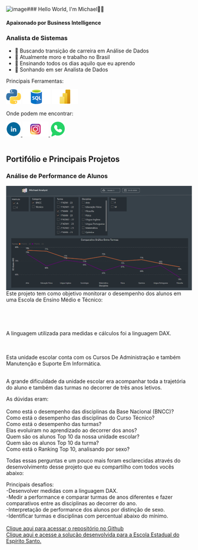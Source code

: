 ![image](https://github.com/Michael-Lemos/Michael-Lemos/assets/154101969/8e8bc504-1897-432a-9129-c9e5fc80bfef)### Hello World, I'm Michael👋🏻
#### Apaixonado por Business Intelligence
### Analista de Sistemas

- 🔭 Buscando transição de carreira em Análise de Dados
- 🏡 Atualmente moro e trabalho no Brasil
- 🌱 Ensinando todos os dias aquilo que eu aprendo
- 💞️ Sonhando em ser Analista de Dados

Principais Ferramentas:

<div>
  <img height="40" widht="40" src="https://github.com/Michael-Lemos/DesempenhoEnsino/blob/main/Linguagens/Python.png">
  <img height="40" widht="40" src="https://github.com/Michael-Lemos/DesempenhoEnsino/blob/main/Linguagens/sql-logo.png">
  <img height="40" widht="40" src="https://github.com/Michael-Lemos/DesempenhoEnsino/blob/main/Linguagens/Microsoft-Power-BI-Logo.png">  
</div>

Onde podem me encontrar:
<div>
<a href="https://www.linkedin.com/in/michaell-lemos/">
  <img height="40" widht="40" src="https://github.com/Michael-Lemos/DesempenhoEnsino/blob/main/Socialicons/linkedin_icon-icons.com_59208.png">
  </a>
    <a href="https://www.instagram.com/michael_analyst/">
    <img height="40" widht="40" src="https://github.com/Michael-Lemos/DesempenhoEnsino/blob/main/Socialicons/74310-instagram-icons-media-computer-social-logo.png">
  </a>
  <a href="https://wa.me/5528999021663">
  <img height="40" widht="40" src="https://github.com/Michael-Lemos/DesempenhoEnsino/blob/main/Socialicons/whats.png">
  </a>
</div>

<br>

## Portifólio e Principais Projetos

### Análise de Performance de Alunos
<img align="right" widht="500" src="https://github.com/Michael-Lemos/DesempenhoEnsino/blob/main/Imagens/DesempenhoEscolar_ComparativoEntreTurmas.png?raw=true">
 Este projeto tem como objetivo monitorar o desempenho dos alunos em uma Escola de Ensino Médio e Técnico: <br>
<img height="40" widht="40" https://github.com/Michael-Lemos/DesempenhoEnsino/blob/main/Imagens/Painel.png?raw=true>
 
 <br> A linguagem utilizada para medidas e cálculos foi a linguagem DAX.<br> <br>
 
 <br> Esta unidade escolar conta com os Cursos De Administração e também Manutenção e Suporte Em Informática. <br>

 <br> A grande dificuldade da unidade escolar era acompanhar toda a trajetória do aluno e também das turmas no decorrer de três anos letivos. <br>

 As dúvidas eram: <br>
<br>
Como está o desempenho das disciplinas da Base Nacional (BNCC)?<br>
Como está o desempenho das disciplinas do Curso Técnico?<br>
Como está o desempenho das turmas?<br>
Elas evoluiram no aprendizado ao decorrer dos anos?<br>
Quem são os alunos Top 10 da nossa unidade escolar?<br>
Quem são os alunos Top 10 da turma?<br>
Como está o Ranking Top 10, analisando por sexo?<br>

Todas essas perguntas e um pouco mais foram esclarecidas através do desenvolvimento desse projeto que eu compartilho com todos vocês abaixo:
 

 Principais desafios: <br>
 -Desenvolver medidas com a linguagem DAX.<br>
 -Medir a performance e comparar turmas de anos diferentes e fazer comparativos entre as disciplinas ao decorrer do ano.<br>
 -Interpretação de performance dos alunos por distinção de sexo.<br>
 -Identificar turmas e disciplinas com percentual abaixo do mínimo.
 <br>
 <br>
 <a href="https://github.com/Michael-Lemos/DesempenhoEnsino">
  Clique aqui para acessar o repositório no Github <br>
  </a>
   <a href="https://app.powerbi.com/view?r=eyJrIjoiZjA2NDU5NWMtY2ZmOS00NDBkLTgzYzEtMWVkMmY3MzZkZWMxIiwidCI6IjZmZDI1ZjQyLWM5NGYtNDJmNi04YjBjLTkxMGZlZmMwYWFkMSJ9">
  Clique aqui e acesse a solução desenvolvida para a Escola Estadual do Espírito Santo.


 
